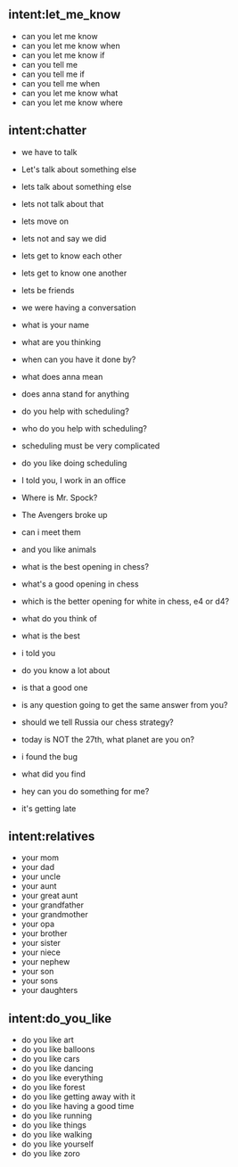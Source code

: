 
## intent:let_me_know
- can you let me know
- can you let me know when
- can you let me know if
- can you tell me
- can you tell me if
- can you tell me when
- can you let me know what
- can you let me know where

## intent:chatter
- we have to talk
- Let's talk about something else
- lets talk about something else
- lets not talk about that
- lets move on
- lets not and say we did
- lets get to know each other
- lets get to know one another
- lets be friends
- we were having a conversation
- what is your name
- what are you thinking
- when can you have it done by?
- what does anna mean
- does anna stand for anything

- do you help with scheduling?
- who do you help with scheduling?
- scheduling must be very complicated
- do you like doing scheduling

- I told you, I work in an office
- Where is Mr. Spock?
- The Avengers broke up
- can i meet them
- and you like animals
- what is the best opening in chess?
- what's a good opening in chess
- which is the better opening for white in chess, e4 or d4?
- what do you think of
- what is the best
- i told you
- do you know a lot about
- is that a good one
- is any question going to get the same answer from you?
- should we tell Russia our chess strategy?
- today is NOT the 27th, what planet are you on?
- i found the bug
- what did you find
- hey can you do something for me?

- it's getting late

## intent:relatives
- your mom
- your dad
- your uncle
- your aunt
- your great aunt
- your grandfather
- your grandmother
- your opa
- your brother
- your sister
- your niece
- your nephew
- your son
- your sons
- your daughters

## intent:do_you_like
- do you like art
- do you like balloons
- do you like cars
- do you like dancing
- do you like everything
- do you like forest
- do you like getting away with it
- do you like having a good time
- do you like running
- do you like things
- do you like walking
- do you like yourself
- do you like zoro
